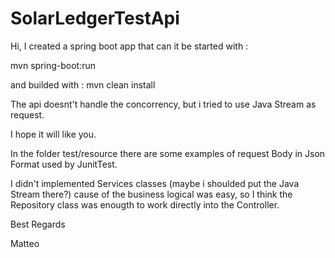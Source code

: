 # SolarLedgerTestApi

Hi,
I created a spring boot app that can it be started with : 

mvn spring-boot:run

and builded with :
mvn clean install

The api doesnt't handle the concorrency, but i tried to use Java Stream as request.

I hope it will like you.

In the folder test/resource there are some examples of request Body in Json Format used by JunitTest.

I didn't implemented Services classes (maybe i shoulded put the Java Stream there?) cause of the business logical was easy,
so I think the Repository class was enougth to work directly into the Controller.

Best Regards

Matteo